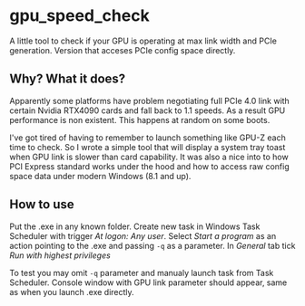 # gpu_speed_check
A little tool to check if your GPU is operating at max link width and PCIe generation. Version that acceses PCIe config space directly.

## Why? What it does?

Apparently some platforms have problem negotiating full PCIe 4.0 link with certain Nvidia RTX4090 cards and fall back to 1.1 speeds. As a result GPU performance is non existent. This happens at random on some boots.

I've got tired of having to remember to launch something like GPU-Z each time to check. So I wrote a simple tool that will display a system tray toast when GPU link is slower than card capability.
It was also a nice into to how PCI Express standard works under the hood and how to access raw config space data under modern Windows (8.1 and up).

## How to use

Put the .exe in any known folder.
Create new task in Windows Task Scheduler with trigger _At logon: Any user_. Select _Start a program_ as an action pointing to the .exe and passing `-q` as a parameter.
In _General_ tab tick _Run with highest privileges_

To test you may omit `-q` parameter and manualy launch task from Task Scheduler. Console window with GPU link parameter should appear, same as when you launch .exe directly.
